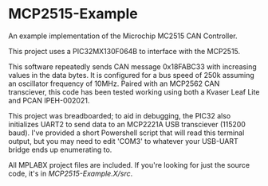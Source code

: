 # MCP2515-Example
An example implementation of the Microchip MC2515 CAN Controller.

This project uses a PIC32MX130F064B to interface with the MCP2515. 

This software repeatedly sends CAN message 0x18FABC33 with increasing values in the data bytes. It is configured for a bus speed of 250k assuming an oscillator frequency of 10MHz. Paired with an MCP2562 CAN transciever, this code has been tested working using both a Kvaser Leaf Lite and PCAN IPEH-002021.

This project was breadboarded; to aid in debugging, the PIC32 also initializes UART2 to send data to an MCP2221A USB transciever (115200 baud). I've provided a short Powershell script that will read this terminal output, but you may need to edit 'COM3' to whatever your USB-UART bridge ends up enumerating to.

All MPLABX project files are included. If you're looking for just the source code, it's in _MCP2515-Example.X/src_.
